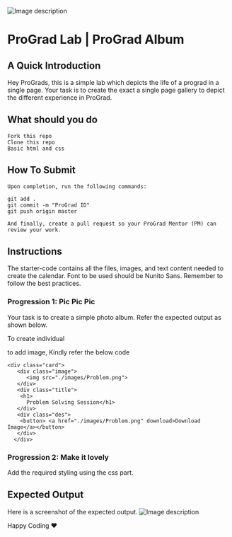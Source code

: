 ![Image description](https://i1.faceprep.in/ProGrad/prograd-logo.png)

# ProGrad Lab | ProGrad Album

## A Quick Introduction

Hey ProGrads, this is a simple lab which depicts the life of a prograd in a single page. Your task is to create the exact a single page gallery to depict the different experience in ProGrad.


## What should you do
```
Fork this repo
Clone this repo
Basic html and css
```

## How To Submit
```
Upon completion, run the following commands:

git add .
git commit -m "ProGrad ID"
git push origin master

And finally, create a pull request so your ProGrad Mentor (PM) can review your work.
```

## Instructions
The starter-code contains all the files, images, and text content needed to create the calendar. Font to be used should be Nunito Sans. Remember to follow the best practices.

### Progression 1: Pic Pic Pic
Your task is to create a simple photo album. Refer the expected output as shown below.

To create individual <div> to add image, Kindly refer the below code
```
<div class="card">
   <div class="image">
      <img src="./images/Problem.png">
   </div>
   <div class="title">
    <h1>
      Problem Solving Session</h1>
   </div>
   <div class="des">
    <button> <a href="./images/Problem.png" download>Download Image</a></button>
   </div>
  </div>
``` 
### Progression 2: Make it lovely

Add the required styling using the css part.
  


## Expected Output
Here is a screenshot of the expected output.
![Image description](https://i1.faceprep.in/ProGrad/lab-pro-album-1.png)

Happy Coding ❤️
